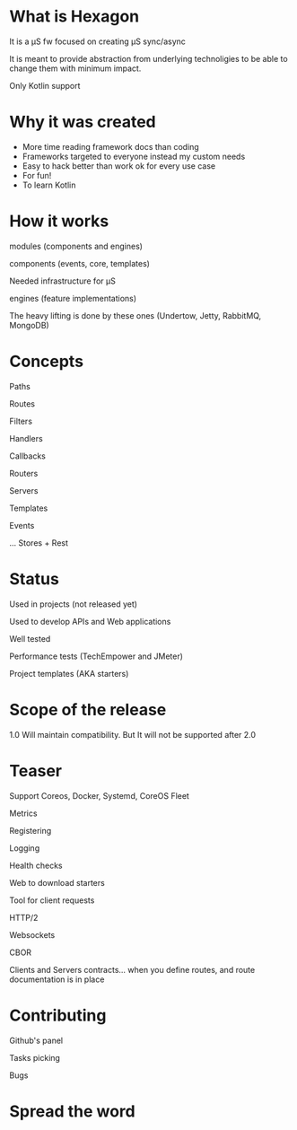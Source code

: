 
# What is Hexagon

It is a µS fw focused on creating µS sync/async

It is meant to provide abstraction from underlying technoligies to be able to change them with
minimum impact.

Only Kotlin support

# Why it was created

* More time reading framework docs than coding
* Frameworks targeted to everyone instead my custom needs
* Easy to hack better than work ok for every use case
* For fun!
* To learn Kotlin

# How it works

modules (components and engines)

components (events, core, templates)

Needed infrastructure for µS

engines (feature implementations)

The heavy lifting is done by these ones (Undertow, Jetty, RabbitMQ, MongoDB)

# Concepts

Paths

Routes

Filters

Handlers

Callbacks

Routers

Servers

Templates

Events

... Stores + Rest

# Status

Used in projects (not released yet)

Used to develop APIs and Web applications

Well tested

Performance tests (TechEmpower and JMeter)

Project templates (AKA starters)

# Scope of the release

1.0 Will maintain compatibility. But It will not be supported after 2.0

# Teaser

Support Coreos, Docker, Systemd, CoreOS Fleet

Metrics

Registering

Logging

Health checks

Web to download starters

Tool for client requests

HTTP/2

Websockets

CBOR

Clients and Servers contracts... when you define routes, and route documentation is in place

# Contributing

Github's panel

Tasks picking

Bugs

# Spread the word



